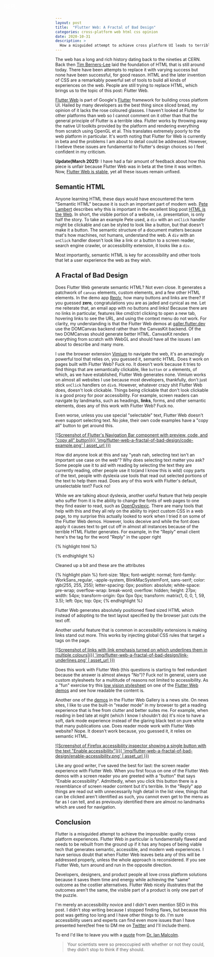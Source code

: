 ```yaml
---
layout: post
title:  "Flutter Web: A Fractal of Bad Design"
categories: cross-platform web html css opinion
date: 2020-10-31
description: >
  How a misguided attempt to achieve cross platform UI leads to terrible experiences and kills the open web
---
```


The web has a long and rich history dating back to the nineties at CERN. Back then [Tim Berners-Lee](https://twitter.com/timberners_lee) laid the foundation of HTML that is still around today. There have been attempts to replace it with varying success but none have been successful, for good reason. HTML and the later invention of CSS are a remarkably powerful set of tools to build all kinds of experiences on the web. People are still trying to replace HTML, which brings us to the topic of this post: Flutter Web.

[Flutter Web](https://flutter.dev/web) is part of Google's [Flutter](https://flutter.dev/) framework for building cross platform UI. Hailed by many developers as the best thing since sliced bread, my opinion of it lacks the rose coloured glasses. I haven't looked at Flutter for other platforms than web so I cannot comment on it other than that the general principle of Flutter is a terrible idea. Flutter works by throwing away the native UI toolkits provided by the platform and rendering everything from scratch using OpenGL et al. This translates extremely poorly to the web platform in particular. It's worth noting that Flutter for Web is currently in beta and the problems I am about to detail could be addressed. However, I believe these issues are fundamental to Flutter's design choices so I feel confident in my criticism.

**Update(March 2021):** I have had a fair amount of feedback about how this piece is unfair because Flutter Web was in beta at the time it was written. Now, [Flutter Web is stable](https://medium.com/flutter/flutter-web-support-hits-the-stable-milestone-d6b84e83b425), yet all these issues remain unfixed.

## Semantic HTML

Anyone learning HTML these days would have encountered the term "Semantic HTML" because it is such an important part of modern web. [Pete Lambert](https://www.petelambert.com/) describes why this is important in the excellent blog post [HTML is the Web](https://www.petelambert.com/journal/html-is-the-web). In short, the visible portion of a website, i.e. presentation, is only half the story. To take an example Pete used, a `div` with an `onClick` handler might be clickable and can be styled to look like a button, but that doesn't make it a button. The semantic structure of a document matters because that's how machines, not humans, understand the web. A `div` with an `onClick` handler doesn't look like a link or a button to a screen reader, search engine crawler, or accessibility extension, it looks like a `div`.

Most importantly, semantic HTML is key for accessibility and other tools that let a user experience the web as they wish.

## A Fractal of Bad Design

Does Flutter Web generate semantic HTML? Not even close. It generates a patchwork of `canvas` elements, custom elements, and a few other HTML elements. In the demo app [Reply](https://gallery.flutter.dev/#/reply), how many buttons and links are there? If you guessed **zero**, congratulations you are as jaded and cynical as me. Let me reiterate that, an email app with no buttons and links! Because there are no links in particular, features like cmd/ctrl clicking to open a new tab, hovering links to see the URL, and using the context menu do not work. For clarity, my understanding is that the Flutter Web demos at [galler.flutter.dev](https://gallery.flutter.dev) use the DOMCanvas backend rather than the CanvasKit backend. Of the two DOMCanvas should generate better HTML. CanvasKit renders everything from scratch with WebGL and should have all the issues I am about to describe and many more.

I use the browser extension [Vimium](https://vimium.github.io/) to navigate the web, it's an amazingly powerful tool that relies on, you guessed it, semantic HTML. Does it work on pages built with Flutter Web? Fuck no. It doesn't work because it tries to find things that are semantically clickable, like `button` or `a` elements, of which, as we have established, Flutter Web generates none. Vimium works on almost all websites I use because most developers, thankfully, don't just stick `onClick` handlers on `div`s. However, whatever crazy shit Flutter Web does, doesn't look clickable. Things being clickable that don't look clickable is a good proxy for poor accessibility. For example, screen readers can navigate by landmarks, such as headings, **links**, forms, and other semantic elements, does any of this work with Flutter Web? Fuck no.

Even worse, unless you use special "selectable" text, Flutter Web doesn't even support selecting text. No joke, their own code examples have a "copy all" button to get around this.

[![Screenshot of Flutter's Navigation Bar component with preview, code, and "copy all" button]({{ 'img/flutter-web-a-fractal-of-bad-design/code-example.png' | asset_url }})](/img/flutter-web-a-fractal-of-bad-design/code-example.png)

How did anyone look at this and say "yeah nah, selecting text isn't an important use case on the web"? Why does selecting text matter you ask? Some people use it to aid with reading by selecting the text they are currently reading, other people use it to(and I know this is wild) copy parts of the text, people with dyslexia use tools that read out selected portions of the text to help them read. Does any of this work with Flutter's default, unselectable text? Fuck no!

While we are talking about dyslexia, another useful feature that help people who suffer from it is the ability to change the fonts of web pages to one they find easier to read, such as [OpenDyslexic](https://www.opendyslexic.org/). There are many tools that help with this and they all rely on the ability to inject custom CSS in a web page, to my surprise this actually looked to work when I tried it on some of the Flutter Web demos. However, looks deceive and while the font does apply it causes text to get cut off in almost all instances because of the terrible HTML Flutter generates. For example, in the "Reply" email client here's the tag for the word "Reply" in the upper right

{% highlight html %}
<p style="font-size: 18px; font-weight: normal; font-family: WorkSans_regular, -apple-system, BlinkMacSystemFont, sans-serif; color: rgb(255, 255, 255); letter-spacing: 0px; position: absolute; white-space: pre-wrap; overflow-wrap: break-word; overflow: hidden; height: 27px; width: 54px; transform-origin: 0px 0px 0px; transform: matrix(1, 0, 0, 1, 59, 3.5); left: 0px; top: 0px;">REPLY</p>

{% endhighlight %}

Cleaned up a bit and these are the attributes

{% highlight plain %}
font-size: 18px;
font-weight: normal;
font-family: WorkSans_regular, -apple-system, BlinkMacSystemFont, sans-serif; color: rgb(255, 255, 255);
letter-spacing: 0px;
position: absolute;
white-space: pre-wrap;
overflow-wrap: break-word;
overflow: hidden;
height: 27px;
width: 54px;
transform-origin: 0px 0px 0px;
transform: matrix(1, 0, 0, 1, 59, 3.5);
left: 0px;
top: 0px;
{% endhighlight %}

Flutter Web generates absolutely positioned fixed sized HTML which instead of adopting to the text layout specified by the browser just cuts the text off.


Another useful feature that is common in accessibility extensions is making links stand out more. This works by injecting global CSS rules that target `a` tags on the page.

[![Screenshot of links with link emphasis turned on which underlines them in multiple colours]({{ 'img/flutter-web-a-fractal-of-bad-design/link-underlines.png' | asset_url }})](/img/flutter-web-a-fractal-of-bad-design/link-underlines.png)

Does this work with Flutter Web (this questions is starting to feel redundant because the answer is almost always "No")? Fuck no! In general, users use custom stylesheets for a multitude of reasons not limited to accessibility. As a "fun" exercise try this [low vision stylesheet](https://ssb22.user.srcf.net/css/) on one of the [Flutter Web demos](https://gallery.flutter.dev/) and see how readable the content is.

Another one of the [demos](https://gallery.flutter.dev/#/fortnightly) in the Flutter Web Gallery is a news site. On news sites, I like to use the built-in "reader mode" in my browser to get a reading experience that is free from clutter and better suites me. For example, when reading in bed late at night (which I know I shouldn't do) it's nice to have a soft, dark mode experience instead of the glaring black text on pure white that many publications use. Does reader mode work with Flutter Web website? Nope. It doesn't work because, you guessed it, it relies on semantic HTML.


[![Screenshot of Firefox accessibility inspector showing a single button with the text "Enable accessibility"]({{ 'img/flutter-web-a-fractal-of-bad-design/enable-accessibility.png' | asset_url }})](/img/flutter-web-a-fractal-of-bad-design/enable-accessibility.png)

Like any good writer, I've saved the best for last: the screen reader experience with Flutter Web. When you first focus on  one of the Flutter Web demos with a screen reader you are greeted with a "button" that says "Enable accessibility". Admittedly, when you click this button there is a resemblance of screen reader content but it's terrible. In the "Reply" app things are read out with unnecessarily high detail in the list view, things that can be clicked aren't identified as such, you cannot even get to the menu as far as I can tell, and as previously identified there are almost no landmarks which are used for navigation.

## Conclusion

Flutter is a misguided attempt to achieve the impossible: quality cross platform experiences. Flutter Web in particular is fundamentally flawed and needs to be rebuilt from the ground up if it has any hopes of being viable tech that generates semantic, accessible, and modern web experiences. I have serious doubt that when Flutter Web leaves beta any of this will be addressed properly, unless the whole approach is reconsidered. If you see Flutter Web, turn around and run in the opposite direction.

Developers, designers, and product people all love cross platform solutions because it saves them time and energy while achieving the "same" outcome as the costlier alternatives. Flutter Web nicely illustrates that the outcomes aren't the same, the visible part of a product is only one part of the puzzle.

I'm merely an accessibility novice and I didn't even mention SEO in this post. I didn't stop writing because I stopped finding flaws, but because this post was getting too long and I have other things to do. I'm sure accessibility users and experts can find even more issues than I have presented here(feel free to DM me on [Twitter](https://twitter.com/k0nserv) and I'll include them).

To end I'd like to leave you with a [quote](https://www.youtube.com/watch?v=mRNX6XJOeGU) from [Dr. Ian Malcolm](https://www.imdb.com/title/tt0107290/characters/nm0000156?ref_=tt_cl_t3).

> Your scientists were so preoccupied with whether or not they could, they didn’t stop to think if they should.
